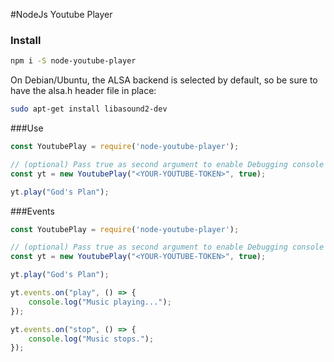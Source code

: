 #NodeJs Youtube Player

### Install
```bash
npm i -S node-youtube-player
```
On Debian/Ubuntu, the ALSA backend is selected by default, so be sure to have the alsa.h header file in place:
```bash
sudo apt-get install libasound2-dev
```

###Use
```js
const YoutubePlay = require('node-youtube-player');

// (optional) Pass true as second argument to enable Debugging console logs
const yt = new YoutubePlay("<YOUR-YOUTUBE-TOKEN>", true);

yt.play("God's Plan");
```

###Events
```js
const YoutubePlay = require('node-youtube-player');

// (optional) Pass true as second argument to enable Debugging console logs
const yt = new YoutubePlay("<YOUR-YOUTUBE-TOKEN>", true);

yt.play("God's Plan");

yt.events.on("play", () => {
    console.log("Music playing...");
});

yt.events.on("stop", () => {
    console.log("Music stops.");
});
```